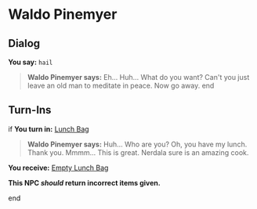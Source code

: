 # Waldo Pinemyer
## Dialog

**You say:** `hail`



>**Waldo Pinemyer says:** Eh... Huh... What do you want? Can't you just leave an old man to meditate in peace. Now go away.
end

## Turn-Ins





if **You turn in:** [Lunch Bag](/item/8271)


>**Waldo Pinemyer says:** Huh... Who are you? Oh, you have my lunch. Thank you. Mmmm... This is great. Nerdala sure is an amazing cook.


 **You receive:**  [Empty Lunch Bag](/item/8272) 

**This NPC *should* return incorrect items given.**

end